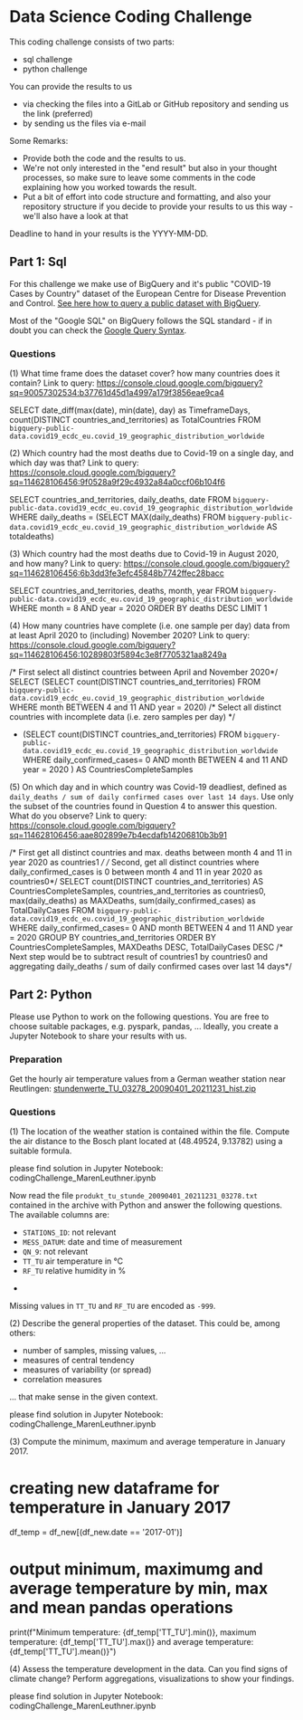 # Data Science Coding Challenge

This coding challenge consists of two parts:
* sql challenge
* python challenge

You can provide the results to us
* via checking the files into a GitLab or GitHub repository and sending us the link (preferred)
* by sending us the files via e-mail

Some Remarks:
* Provide both the code and the results to us. 
* We're not only interested in the "end result" but also in your thought processes, so make sure to leave some comments in the code explaining how you worked towards the result.
* Put a bit of effort into code structure and formatting, and also your repository structure if you decide to provide your results to us this way - we'll also have a look at that

Deadline to hand in your results is the YYYY-MM-DD.


## Part 1: Sql

For this challenge we make use of BigQuery and it's public "COVID-19 Cases by Country" dataset of the European Centre for Disease Prevention and Control. [See here how to query a public dataset with BigQuery](https://cloud.google.com/bigquery/docs/quickstarts/query-public-dataset-console).

Most of the "Google SQL" on BigQuery follows the SQL standard - if in doubt you can check the [Google Query Syntax](https://cloud.google.com/bigquery/docs/reference/standard-sql/query-syntax).


### Questions

(1) What time frame does the dataset cover? how many countries does it contain?
Link to query: https://console.cloud.google.com/bigquery?sq=90057302534:b37761d45d1a4997a179f3856eae9ca4

SELECT date_diff(max(date), min(date), day) as TimeframeDays, count(DISTINCT countries_and_territories) as TotalCountries
FROM `bigquery-public-data.covid19_ecdc_eu.covid_19_geographic_distribution_worldwide`

(2) Which country had the most deaths due to Covid-19 on a single day, and which day was that?
Link to query: https://console.cloud.google.com/bigquery?sq=114628106456:9f0528a9f29c4932a84a0ccf06b104f6

SELECT countries_and_territories, daily_deaths, date
FROM `bigquery-public-data.covid19_ecdc_eu.covid_19_geographic_distribution_worldwide`
WHERE daily_deaths = (SELECT MAX(daily_deaths) FROM `bigquery-public-data.covid19_ecdc_eu.covid_19_geographic_distribution_worldwide` AS totaldeaths)

 

(3) Which country had the most deaths due to Covid-19 in August 2020, and how many?
Link to query: https://console.cloud.google.com/bigquery?sq=114628106456:6b3dd3fe3efc45848b7742ffec28bacc

SELECT countries_and_territories, deaths, month, year
FROM `bigquery-public-data.covid19_ecdc_eu.covid_19_geographic_distribution_worldwide`
WHERE month = 8 AND year = 2020
ORDER BY deaths DESC
LIMIT 1

(4) How many countries have complete (i.e. one sample per day) data from at least April 2020 to (including) November 2020?
Link to query: https://console.cloud.google.com/bigquery?sq=114628106456:10289803f5894c3e8f7705321aa8249a

/* First select all distinct countries between April and November 2020*/
SELECT 
  (SELECT count(DISTINCT countries_and_territories) FROM `bigquery-public-data.covid19_ecdc_eu.covid_19_geographic_distribution_worldwide` WHERE month BETWEEN 4 and 11 AND year = 2020)
/* Select all distinct countries with incomplete data (i.e. zero samples per day) */
- (SELECT count(DISTINCT countries_and_territories) FROM `bigquery-public-data.covid19_ecdc_eu.covid_19_geographic_distribution_worldwide` WHERE daily_confirmed_cases= 0 AND month BETWEEN 4 and 11 AND year = 2020 ) AS CountriesCompleteSamples


(5) On which day and in which country was Covid-19 deadliest, defined as ``daily_deaths / sum of daily confirmed cases over last 14 days``. Use only the subset of the countries found in Question 4 to answer this question. What do you observe?
Link to query: https://console.cloud.google.com/bigquery?sq=114628106456:aae802899e7b4ecdafb14206810b3b91

/* First get all distinct countries and max. deaths between month 4 and 11 in year 2020 as countries1 */
/* Second, get all distinct countries where daily_confirmed_cases is 0 between month 4 and 11 in year 2020 as countries0*/
SELECT count(DISTINCT countries_and_territories) AS CountriesCompleteSamples, countries_and_territories as countries0, max(daily_deaths) as MAXDeaths, sum(daily_confirmed_cases) as TotalDailyCases
FROM `bigquery-public-data.covid19_ecdc_eu.covid_19_geographic_distribution_worldwide`
WHERE daily_confirmed_cases= 0 AND month BETWEEN 4 and 11 AND year = 2020
GROUP BY countries_and_territories 
ORDER BY CountriesCompleteSamples, MAXDeaths DESC, TotalDailyCases DESC
/* Next step would be to subtract result of countries1 by countries0 and aggregating daily_deaths / sum of daily confirmed cases over last 14 days*/


## Part 2: Python

Please use Python to work on the following questions. You are free to choose suitable packages, e.g. pyspark, pandas, ...
Ideally, you create a Jupyter Notebook to share your results with us.


### Preparation

Get the hourly air temperature values from a German weather station near Reutlingen: [stundenwerte_TU_03278_20090401_20211231_hist.zip](https://opendata.dwd.de/climate_environment/CDC/observations_germany/climate/hourly/air_temperature/historical/stundenwerte_TU_03278_20090401_20211231_hist.zip)


### Questions

(1) The location of the weather station is contained within the file. Compute the air distance to the Bosch plant located at (48.49524, 9.13782) using a suitable formula.


please find solution in Jupyter Notebook: codingChallenge_MarenLeuthner.ipynb


Now read the file ``produkt_tu_stunde_20090401_20211231_03278.txt`` contained in the archive with Python and answer the following questions. The available columns are:
* ``STATIONS_ID``: not relevant
* ``MESS_DATUM``: date and time of measurement
* ``QN_9``: not relevant
* ``TT_TU`` air temperature in °C
* ``RF_TU`` relative humidity in %
* ````: not relevant

Missing values in ``TT_TU`` and ``RF_TU`` are encoded as ``-999``.

(2) Describe the general properties of the dataset. This could be, among others:
* number of samples, missing values, ...
* measures of central tendency
* measures of variability (or spread)
* correlation measures

... that make sense in the given context.


please find solution in Jupyter Notebook: codingChallenge_MarenLeuthner.ipynb

(3) Compute the minimum, maximum and average temperature in January 2017.

# creating new dataframe for temperature in January 2017
df_temp = df_new[(df_new.date == '2017-01')]
# output minimum, maximumg and average temperature by min, max and mean pandas operations
print(f"Minimum temperature: {df_temp['TT_TU'].min()}, maximum temperature: {df_temp['TT_TU'].max()} and average temperature: {df_temp['TT_TU'].mean()}")


(4) Assess the temperature development in the data. Can you find signs of climate change? Perform aggregations, visualizations to show your findings.


please find solution in Jupyter Notebook: codingChallenge_MarenLeuthner.ipynb